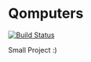 # Qomputers
[![Build Status](https://travis-ci.org/HudsonGraeme/Qomputers.svg?branch=master)](https://travis-ci.org/HudsonGraeme/Qomputers)

Small Project :)
